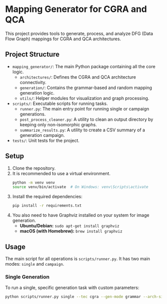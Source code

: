 # Mapping Generator for CGRA and QCA

This project provides tools to generate, process, and analyze DFG (Data Flow Graph) mappings for CGRA and QCA architectures.

## Project Structure

- `mapping_generator/`: The main Python package containing all the core logic.
  - `architectures/`: Defines the CGRA and QCA architecture connectivity.
  - `generation/`: Contains the grammar-based and random mapping generation logic.
  - `utils/`: Helper modules for visualization and graph processing.
- `scripts/`: Executable scripts for running tasks.
  - `runner.py`: The main entry point for running single or campaign generations.
  - `post_process_cleaner.py`: A utility to clean an output directory by keeping only non-isomorphic graphs.
  - `summarize_results.py`: A utility to create a CSV summary of a generation campaign.
- `tests/`: Unit tests for the project.

## Setup

1.  Clone the repository.
2.  It is recommended to use a virtual environment.
    ```bash
    python -m venv venv
    source venv/bin/activate  # On Windows: venv\Scripts\activate
    ```
3.  Install the required dependencies:
    ```bash
    pip install -r requirements.txt
    ```
4.  You also need to have Graphviz installed on your system for image generation.
    - **Ubuntu/Debian:** `sudo apt-get install graphviz`
    - **macOS (with Homebrew):** `brew install graphviz`

## Usage

The main script for all operations is `scripts/runner.py`. It has two main modes: `single` and `campaign`.

### Single Generation

To run a single, specific generation task with custom parameters:

```bash
python scripts/runner.py single --tec cgra --gen-mode grammar --arch-size 4 4 --graph-range 8 8 --difficulty 5

